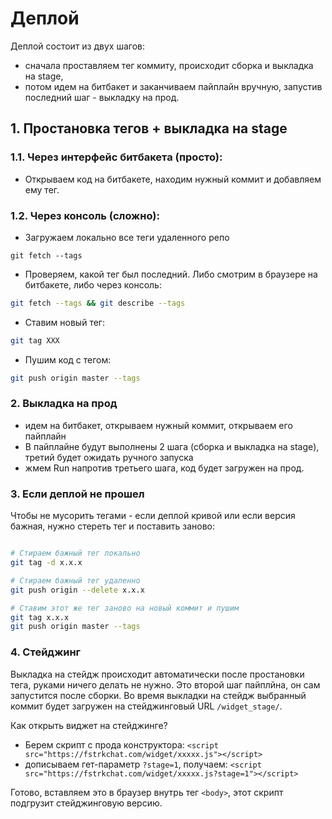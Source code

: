 
# Деплой

Деплой состоит из двух шагов: 

- сначала проставляем тег коммиту, происходит сборка и выкладка на stage,
- потом идем на битбакет и заканчиваем пайплайн вручную, запустив последний шаг - выкладку на прод.


## 1. Простановка тегов + выкладка на stage


### 1.1. Через интерфейс битбакета (просто):

- Открываем код на битбакете, находим нужный коммит и добавляем ему тег.


### 1.2. Через консоль (сложно):

- Загружаем локально все теги удаленного репо 

```
git fetch --tags
```

- Проверяем, какой тег был последний. Либо смотрим в браузере на битбакете, либо через консоль:

```bash
git fetch --tags && git describe --tags
```

- Ставим новый тег:


```bash
git tag XXX
```

- Пушим код с тегом:

```bash
git push origin master --tags
```

### 2. Выкладка на прод

- идем на битбакет, открываем нужный коммит, открываем его пайплайн
- В пайплайне будут выполнены 2 шага (сборка и выкладка на stage), третий будет ожидать ручного запуска
- жмем Run напротив третьего шага, код будет загружен на прод.



### 3. Если деплой не прошел

Чтобы не мусорить тегами - если деплой кривой или если версия бажная, нужно стереть тег и поставить заново:

```bash

# Стираем бажный тег локально
git tag -d x.x.x

# Стираем бажный тег удаленно
git push origin --delete x.x.x

# Ставим этот же тег заново на новый коммит и пушим
git tag x.x.x
git push origin master --tags
```


### 4. Стейджинг

Выкладка на стейдж происходит автоматически после простановки тега, руками ничего делать не нужно. Это второй шаг пайплйна, он сам запустится после сборки.
Во время выкладки на стейдж выбранный коммит будет загружен на стейджинговый URL `/widget_stage/`.

Как открыть виджет на стейджинге?

- Берем скрипт с прода конструктора: `<script src="https://fstrkchat.com/widget/xxxxx.js"></script>`
- дописываем гет-параметр `?stage=1`, получаем: `<script src="https://fstrkchat.com/widget/xxxxx.js?stage=1"></script>`

Готово, вставляем это в браузер внутрь тег `<body>`, этот скрипт подгрузит стейджинговую версию.
